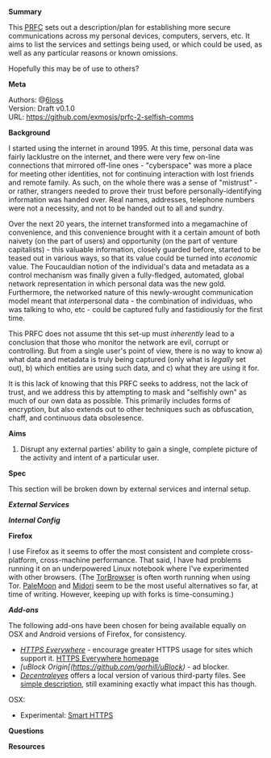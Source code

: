 **Summary**

This [PRFC](https://github.com/exmosis/prfc-0-prfcs/blob/master/prfc-0.md) sets out a description/plan for establishing more secure communications across my personal devices, computers, servers, etc. It aims to list the services and settings being used, or which could be used, as well as any particular reasons or known omissions. 

Hopefully this may be of use to others?

**Meta**

Authors: @[6loss](https://twitter.com/6loss)<br>
Version: Draft v0.1.0<br>
URL: https://github.com/exmosis/prfc-2-selfish-comms<br>

**Background**

I started using the internet in around 1995. At this time, personal data was fairly lacklustre on the internet, and there were very few on-line connections that mirrored off-line ones - "cyberspace" was more a place for meeting other identities, not for continuing interaction with lost friends and remote family. As such, on the whole there was a sense of "mistrust" - or rather, strangers needed to prove their trust before personally-identifying information was handed over. Real names, addresses, telephone numbers were not a necessity, and not to be handed out to all and sundry.

Over the next 20 years, the internet transformed into a megamachine of convenience, and this convenience brought with it a certain amount of both naivety (on the part of users) and opportunity (on the part of venture capitalists) - this valuable information, closely guarded before, started to be teased out in various ways, so that its value could be turned into *economic* value. The Foucauldian notion of the individual's data and metadata as a control mechanism was finally given a fully-fledged, automated, global network representation in which personal data was the new gold. Furthermore, the networked nature of this newly-wrought communication model meant that *inter*personal data - the combination of individuas, who was talking to who, etc - could be captured fully and fastidiously for the first time.

This PRFC does not assume tht this set-up must *inherently* lead to a conclusion that those who monitor the network are evil, corrupt or controlling. But from a single user's point of view, there is no way to know a) what data and metadata is truly being captured (only what is *legally* set out), b) which entities are using such data, and c) what they are using it for.

It is this lack of knowing that this PRFC seeks to address, not the lack of trust, and we address this by attempting to mask and "selfishly own" as much of our own data as possible. This primarily includes forms of encryption, but also extends out to other techniques such as obfuscation, chaff, and continuous data obsolesence.

**Aims**

1. Disrupt any external parties' ability to gain a single, complete picture of the activity and intent of a particular user.

**Spec**

This section will be broken down by external services and internal setup.

***External Services***


***Internal Config***

****Firefox****

I use Firefox as it seems to offer the most consistent and complete cross-platform, cross-machine performance. That said, I have had problems running it on an underpowered Linux notebook where I've experimented with other browsers. (The [TorBrowser](https://www.torproject.org/projects/torbrowser.html) is often worth running when using Tor. [PaleMoon](http://www.palemoon.org/) and [Midori](http://midori-browser.org/) seem to be the most useful alternatives so far, at time of writing. However, keeping up with forks is time-consuming.)

*****Add-ons*****

The following add-ons have been chosen for being available equally on OSX and Android versions of Firefox, for consistency.

* *[HTTPS Everywhere](https://addons.mozilla.org/en-US/firefox/addon/https-everywhere/?src=search)* - encourage greater HTTPS usage for sites which support it. [HTTPS Everywhere homepage](https://www.eff.org/https-everywhere)
* *[uBlock Origin[(https://github.com/gorhill/uBlock)* - ad blocker.
* *[Decentraleyes](https://addons.mozilla.org/firefox/addon/decentraleyes)* offers a local version of various third-party files. See [simple description](https://github.com/Synzvato/decentraleyes/wiki/Simple-Introduction), still examining exactly what impact this has though.

OSX:

* Experimental: [Smart HTTPS](https://addons.mozilla.org/en-US/firefox/addon/smart-https/?src=search)

**Questions**


**Resources**



